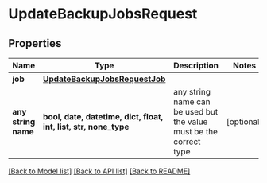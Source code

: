 # UpdateBackupJobsRequest


## Properties
Name | Type | Description | Notes
------------ | ------------- | ------------- | -------------
**job** | [**UpdateBackupJobsRequestJob**](UpdateBackupJobsRequestJob.md) |  | 
**any string name** | **bool, date, datetime, dict, float, int, list, str, none_type** | any string name can be used but the value must be the correct type | [optional]

[[Back to Model list]](../README.md#documentation-for-models) [[Back to API list]](../README.md#documentation-for-api-endpoints) [[Back to README]](../README.md)


